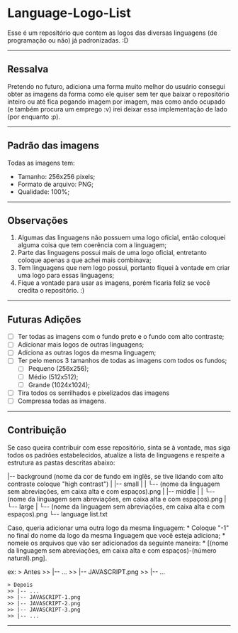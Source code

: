 # Language-Logo-List #
  Esse é um repositório que contem as logos das diversas linguagens (de programação ou não) já padronizadas. :D
 - - - - 
## Ressalva ##
  Pretendo no futuro, adiciona uma forma muito melhor do usuário consegui obter as imagens da forma como ele quiser sem ter que baixar o repositório inteiro ou até fica pegando imagem por imagem, mas como ando ocupado (e também procura um emprego :v) irei deixar essa implementação de lado (por enquanto :p).
 - - - - 
## Padrão das imagens ##
  Todas as imagens tem:
  * Tamanho: 256x256 pixels;
  * Formato de arquivo: PNG;
  * Qualidade: 100%;
 - - - - 
## Observações ##
  1. Algumas das linguagens não possuem uma logo oficial, então coloquei alguma coisa que tem coerência com a linguagem;
  2. Parte das linguagens possui mais de uma logo oficial, entretanto coloque apenas a que achei mais combinava;
  3. Tem linguagens que nem logo possui, portanto fiquei à vontade em criar uma logo para essas linguagens;
  4. Fique a vontade para usar as imagens, porém ficaria feliz se você credita o repositório. :)
 - - - - 
## Futuras Adições ##
  - [ ] Ter todas as imagens com o fundo preto e o fundo com alto contraste;
  - [ ] Adicionar mais logos de outras linguagens;
  - [ ] Adiciona as outras logos da mesma linguagem;
  - [ ] Ter pelo menos 3 tamanhos de todas as imagens com todos os fundos;
    - [ ] Pequeno (256x256);
    - [ ] Médio (512x512);
    - [ ] Grande (1024x1024);
  - [ ] Tira todos os serrilhados e pixelizados das imagens
  - [ ] Compressa todas as imagens.
 - - - - 
## Contribuição ##
  Se caso queira contribuir com esse repositório, sinta se à vontade, mas siga todos os padrões estabelecidos, atualize a lista de linguagens e respeite a estrutura as pastas descritas abaixo:

  |-- background (nome da cor de fundo em inglês, se tive lidando com alto contraste coloque "high contrast")
  |   |-- small
  |   |   └-- (nome da linguagem sem abreviações, em caixa alta e com espaços).png
  |   |-- middle
  |   |   └-- (nome da linguagem sem abreviações, em caixa alta e com espaços).png
  |   └-- large
  |       └-- (nome da linguagem sem abreviações, em caixa alta e com espaços).png
  └-- language list.txt

  Caso, queria adicionar uma outra logo da mesma linguagem:
    * Coloque "-1" no final do nome da logo da mesma linguagem que você esteja adiciona;
    * nomeie os arquivos que vão ser adicionados da seguinte maneira:
      * [(nome da linguagem sem abreviações, em caixa alta e com espaços)-(número natural).png].
  
  ex:
    > Antes
    >> |-- ...
    >> |-- JAVASCRIPT.png
    >> |-- ...

    > Depois
    >> |-- ...
    >> |-- JAVASCRIPT-1.png
    >> |-- JAVASCRIPT-2.png
    >> |-- JAVASCRIPT-3.png
    >> |-- ...
 - - - -
